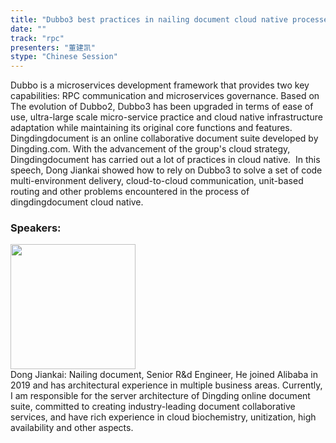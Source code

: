 ```yaml
---
title: "Dubbo3 best practices in nailing document cloud native processes"
date: "" 
track: "rpc"
presenters: "董建凯"
stype: "Chinese Session"
---
```

Dubbo is a microservices development framework that provides two key capabilities: RPC communication and microservices governance. Based on The evolution of Dubbo2, Dubbo3 has been upgraded in terms of ease of use, ultra-large scale micro-service practice and cloud native infrastructure adaptation while maintaining its original core functions and features. ​
Dingdingdocument is an online collaborative document suite developed by Dingding.com. With the advancement of the group's cloud strategy, Dingdingdocument has carried out a lot of practices in cloud native. ​
In this speech, Dong Jiankai showed how to rely on Dubbo3 to solve a set of code multi-environment delivery, cloud-to-cloud communication, unit-based routing and other problems encountered in the process of dingdingdocument cloud native. ​
 ### Speakers: 
 <img src="images/speaker/1038.png" width="200" /><br>Dong Jiankai: Nailing document, Senior R&d Engineer, He joined Alibaba in 2019 and has architectural experience in multiple business areas. Currently, I am responsible for the server architecture of Dingding online document suite, committed to creating industry-leading document collaborative services, and have rich experience in cloud biochemistry, unitization, high availability and other aspects.
 